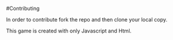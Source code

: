 #Contributing

In order to contribute fork the repo and then clone your local copy.

This game is created with only Javascript and Html.
